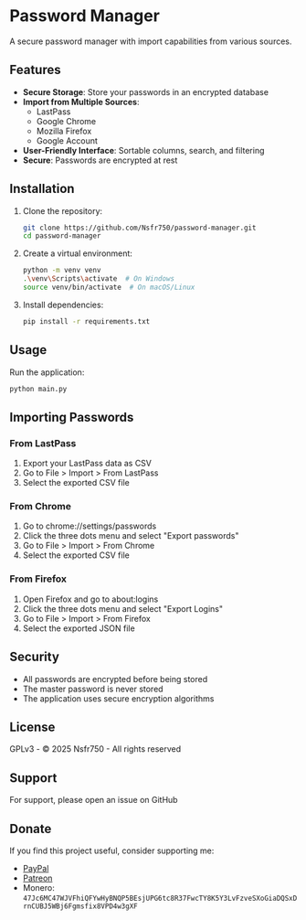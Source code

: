# Password Manager

A secure password manager with import capabilities from various sources.

## Features

- **Secure Storage**: Store your passwords in an encrypted database
- **Import from Multiple Sources**:
  - LastPass
  - Google Chrome
  - Mozilla Firefox
  - Google Account
- **User-Friendly Interface**: Sortable columns, search, and filtering
- **Secure**: Passwords are encrypted at rest

## Installation

1. Clone the repository:

   ```bash
   git clone https://github.com/Nsfr750/password-manager.git
   cd password-manager
   ```

2. Create a virtual environment:

   ```bash
   python -m venv venv
   .\venv\Scripts\activate  # On Windows
   source venv/bin/activate  # On macOS/Linux
   ```

3. Install dependencies:

   ```bash
   pip install -r requirements.txt
   ```

## Usage

Run the application:

```bash
python main.py
```

## Importing Passwords

### From LastPass

1. Export your LastPass data as CSV
2. Go to File > Import > From LastPass
3. Select the exported CSV file

### From Chrome

1. Go to chrome://settings/passwords
2. Click the three dots menu and select "Export passwords"
3. Go to File > Import > From Chrome
4. Select the exported CSV file

### From Firefox

1. Open Firefox and go to about:logins
2. Click the three dots menu and select "Export Logins"
3. Go to File > Import > From Firefox
4. Select the exported JSON file

## Security

- All passwords are encrypted before being stored
- The master password is never stored
- The application uses secure encryption algorithms

## License

GPLv3 - © 2025 Nsfr750 - All rights reserved

## Support

For support, please open an issue on GitHub

## Donate

If you find this project useful, consider supporting me:

- [PayPal](https://paypal.me/3dmega)
- [Patreon](https://www.patreon.com/Nsfr750)
- Monero: `47Jc6MC47WJVFhiQFYwHyBNQP5BEsjUPG6tc8R37FwcTY8K5Y3LvFzveSXoGiaDQSxDrnCUBJ5WBj6Fgmsfix8VPD4w3gXF`
